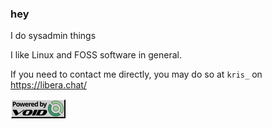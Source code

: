 ### hey

I do sysadmin things

I like Linux and FOSS software in general.

If you need to contact me directly, you may do so at ``kris_`` on https://libera.chat/

[![powered by void linux](/button.gif)](https://voidlinux.org)
